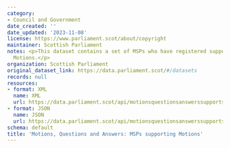 ```yaml
---
category:
- Council and Government
date_created: ''
date_updated: '2023-11-08'
license: https://www.parliament.scot/about/copyright
maintainer: Scottish Parliament
notes: <p>This dataset contains a set of MSPs who have registered support to particular
  Motions.</p>
organization: Scottish Parliament
original_dataset_link: https://data.parliament.scot/#/datasets
records: null
resources:
- format: XML
  name: XML
  url: https://data.parliament.scot/api/motionsquestionsanswerssupports/xml
- format: JSON
  name: JSON
  url: https://data.parliament.scot/api/motionsquestionsanswerssupports/json
schema: default
title: 'Motions, Questions and Answers: MSPs supporting Motions'
---
```

